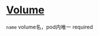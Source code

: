 # [Volume](https://kubernetes.io/docs/reference/kubernetes-api/config-and-storage-resources/volume/)

`name` volume名，pod内唯一 required
